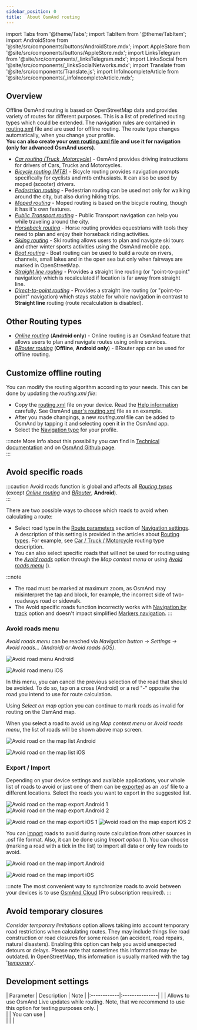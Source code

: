 ```yaml
---
sidebar_position: 0
title:  About OsmAnd routing
---
```


import Tabs from '@theme/Tabs';
import TabItem from '@theme/TabItem';
import AndroidStore from '@site/src/components/buttons/AndroidStore.mdx';
import AppleStore from '@site/src/components/buttons/AppleStore.mdx';
import LinksTelegram from '@site/src/components/_linksTelegram.mdx';
import LinksSocial from '@site/src/components/_linksSocialNetworks.mdx';
import Translate from '@site/src/components/Translate.js';
import InfoIncompleteArticle from '@site/src/components/_infoIncompleteArticle.mdx';

## Overview

Offline OsmAnd routing is based on OpenStreetMap data and provides variety of routes for different purposes. This is a list of predefined routing types which could be extended. The navigation rules are contained in [routing.xml](../../../technical/osmand-file-formats/osmand-routing-xml.md) file and are used for offline routing. The route type changes automatically, when you change your profile.  
**You can also create your [own routing.xml file](#custom-routing) and use it for navigation (only for advanced OsmAnd users).**  

- *[Car routing (Truck, Motorcycle)](./car-based-routing.md)* - OsmAnd provides driving instructions for  drivers of Cars, Trucks and Motorcycles.  
- *[Bicycle  routing (MTB)](./bicycle-based-routing.md)* - Bicycle routing provides navigation prompts specifically for cyclists and mtb enthusiasts. It can also be used by moped (scooter) drivers.  
- *[Pedestrian routing](./pedestrian-routing.md)* - Pedestrian routing can be used not only for walking around the city, but also during hiking trips.
- *[Moped routing](./moped-routing.md)* - Moped routing is based on the bicycle routing, though it has it's own features.
- *[Public Transport routing](./public-transport-navigation.md)* - Public Transport navigation can help you while traveling around the city.
- *[Horseback routing](./horse-routing.md)* - Horse routing provides equestrians with tools they need to plan and enjoy their horseback riding activities.  
- *[Skiing routing](./ski-routing.md)* - Ski routing allows users to plan and navigate ski tours and other winter sports activities using the OsmAnd mobile app.  
- *[Boat routing](./boat-navigation.md)* - Boat routing can be used to build a route on rivers, channels, small lakes and in the open sea but only when fairways are marked in OpenStreetMap.
- *[Straight line routing](./straight-line-routing.md)* - Provides a straight line routing (or "point-to-point" navigation) which is recalculated if location is far away from straight line.  
- *[Direct-to-point routing](./direct-to-point-routing.md)* - Provides a straight line routing (or "point-to-point" navigation) which stays stable for whole navigation in contrast to **Straight line** routing (route recalculation is disabled).

## Other Routing types

- *[Online routing](./online-routing.md)* (**Android only**) - Online routing is an OsmAnd feature that allows users to plan and navigate routes using online services.  
- *[BRouter routing](./brouter.md)* (**Offline**, **Android only**) - BRouter app can be used for offline routing.

## Customize offline routing

You can modify the routing algorithm according to your needs. This can be done by updating the *routing.xml file*:  

- Copy the [routing.xml](https://github.com/osmandapp/OsmAnd-resources/blob/master/routing/routing.xml) file on your device. Read the [Help information](https://github.com/osmandapp/OsmAnd-resources/blob/master/routing/routing.xml#L25) carefully. See OsmAnd [user's routing.xml](https://groups.google.com/g/osmand/c/JvV7p_JJvEU) file as an example.
- After you made changings, a new *routing.xml* file can be added to OsmAnd by tapping it and selecting open it in the OsmAnd app.
- Select the [Navigation type](../../navigation/setup/route-navigation.md#type-of-navigation) for your profile.

:::note
More info about this possibility you can find in [Technical documentation](../../../technical/osmand-file-formats/osmand-routing-xml.md) and on [OsmAnd Github page](https://github.com/osmandapp/OsmAnd-resources/blob/master/routing/routing.xml).  
:::

## Avoid specific roads

:::caution
Avoid roads function is global and affects all *[Routing types](../routing/index.md)* (except *[Online routing](../routing/online-routing.md)* and *[BRouter](../routing/brouter.md)*, **Android**).  
:::

There are two possible ways to choose which roads to avoid when calculating a route:
- Select road type in the [Route parameters](../guidance/navigation-settings.md#route-parameters) section of [Navigation settings](../guidance/voice-navigation.md). A description of this setting is provided in the articles about [Routing types](../routing/index.md). For example, see [Car / Truck / Motorcycle](../routing/car-based-routing.md#route-parameters---car) routing type description.
- You can also select specific roads that will not be used for routing using the *[Avoid roads](../../map/map-context-menu.md#avoid-road)* option through the *Map context menu* or using *[Avoid roads menu](#avoid-roads-menu)* (*<Translate android="true" ids="shared_string_menu,shared_string_navigation,impassable_road"/>*).

:::note
- The road must be marked at maximum zoom, as OsmAnd may misinterpret the tap and block, for example, the incorrect side of two-roadways road or sidewalk.
- The Avoid specific roads function incorrectly works with [Navigation by track](../setup/gpx-navigation.md) option and doesn't impact simplified [Markers navigation](../setup/markers-navigation.md#how-to-use).
:::

### Avoid roads menu

*Avoid roads menu* can be reached via *Navigation button → Settings → Avoid roads... (Android) or Avoid roads (iOS)*.  

<Tabs groupId="operating-systems">

<TabItem value="android" label="Android">  

![Avoid road menu Android](@site/static/img/navigation/routing/avoid_roads_menu_andr_2.png) 

</TabItem>

<TabItem value="ios" label="iOS">

![Avoid road menu iOS](@site/static/img/navigation/routing/avoid_roads_menu_ios_2.png) 

</TabItem>

</Tabs>

In this menu, you can cancel the previous selection of the road that should be avoided. To do so, tap on a cross (Android) or a red "-" opposite the road you intend to use for route calculation.

Using *Select on map* option you can continue to mark roads as invalid for routing on the OsmAnd map.

When you select a road to avoid using *Map context menu* or *Avoid roads menu*, the list of roads will be shown above map screen.  

<Tabs groupId="operating-systems">

<TabItem value="android" label="Android">  

![Avoid road on the map list Android](@site/static/img/navigation/routing/action_avoid_roads_list_android.png)

</TabItem>

<TabItem value="ios" label="iOS">

![Avoid road on the map list iOS](@site/static/img/navigation/routing/avoid_route_ios_2.png)

</TabItem>

</Tabs>


### Export / Import 

Depending on your device settings and available applications, your whole list of roads to avoid or just one of them can be [exported](../../personal/import-export.md#export) as an .osf file to a different locations. Select the roads you want to export in the suggested list.

*<Translate android="true" ids="shared_string_menu,shared_string_settings,shared_string_actions,shared_string_export"/>*  

<Tabs groupId="operating-systems">

<TabItem value="android" label="Android">  

![Avoid road on the map export Android 1](@site/static/img/navigation/routing/avoid_roads_export_andr_1.png) ![Avoid road on the map export Android 2](@site/static/img/navigation/routing/avoid_roads_export_andr_2.png)

</TabItem>

<TabItem value="ios" label="iOS">

![Avoid road on the map export iOS 1](@site/static/img/navigation/routing/avoid_roads_export_ios_1.png) ![Avoid road on the map export iOS 2](@site/static/img/navigation/routing/avoid_roads_export_ios_2.png)

</TabItem>

</Tabs>

You can [import](../../personal/import-export.md#import) roads to avoid during route calculation from other sources in .osf file format.  Also, it can be done using *Import option* (*<Translate android="true" ids="shared_string_menu,shared_string_settings,shared_string_actions,shared_string_import"/>*). You can choose (marking a road with a tick in the list) to import all data or only few roads to avoid.  

<Tabs groupId="operating-systems">

<TabItem value="android" label="Android">  

![Avoid road on the map import Android](@site/static/img/navigation/routing/avoid_roads_import_andr_1.png) 

</TabItem>

<TabItem value="ios" label="iOS">

![Avoid road on the map import iOS](@site/static/img/navigation/routing/avoid_roads_import_ios_1.png) 

</TabItem>

</Tabs>

:::note
The most convenient way to synchronize roads to avoid between your devices is to use [OsmAnd Cloud](../../personal/osmand-cloud.md) (Pro subscription required).
:::

## Avoid temporary closures

*Consider temporary limitations* option allows taking into account temporary road restrictions when calculating routes. They may include things like road construction or road closures for some reason (an accident, road repairs, natural disasters). Enabling this option can help you avoid unexpected detours or delays. Please note that sometimes this information may be outdated.
In OpenStreetMap, this information is usually marked with the tag '*[temporary](https://wiki.openstreetmap.org/wiki/Comparison_of_life_cycle_concepts#Opening_hours_time_range_and_Temporary_namespace_and_Conditional_restrictions)*'.  

## Development settings

| Parameter | Description | Note |
|:------------|:---------------|
| *<Translate android="true" ids="use_live_routing"/>*  | Allows to use OsmAnd Live updates while routing. Note, that we recommend to use this option for testing purposes only. |   
| *<Translate android="true" ids="use_two_phase_routing"/>*  | You can use <Translate android="true" ids="complex_routing_descr"/> |  
| *<Translate android="true" ids="use_fast_recalculation"/>* | <Translate android="true" ids="use_fast_recalculation_desc"/>  |  
